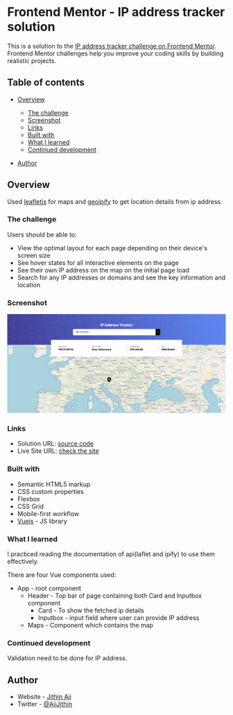 # Frontend Mentor - IP address tracker solution

This is a solution to the [IP address tracker challenge on Frontend Mentor](https://www.frontendmentor.io/challenges/ip-address-tracker-I8-0yYAH0). Frontend Mentor challenges help you improve your coding skills by building realistic projects.

## Table of contents

- [Overview](#overview)

  - [The challenge](#the-challenge)
  - [Screenshot](#screenshot)
  - [Links](#links)
  - [Built with](#built-with)
  - [What I learned](#what-i-learned)
  - [Continued development](#continued-development)

- [Author](#author)

## Overview

Used [leafletjs](https://leafletjs.com/index.html) for maps and [geoipify](https://geo.ipify.org/) to get location details from ip address.

### The challenge

Users should be able to:

- View the optimal layout for each page depending on their device's screen size
- See hover states for all interactive elements on the page
- See their own IP address on the map on the initial page load
- Search for any IP addresses or domains and see the key information and location

### Screenshot

![](./public/Screenshot.png)

### Links

- Solution URL: [source code](https://github.com/JithinAji/ip-address-tracker)
- Live Site URL: [check the site](https://jithinaji.github.io/ip-address-tracker/)

### Built with

- Semantic HTML5 markup
- CSS custom properties
- Flexbox
- CSS Grid
- Mobile-first workflow
- [Vuejs](https://vuejs.org/) - JS library

### What I learned

I practiced reading the documentation of api(laflet and ipify) to use them effectively.

There are four Vue components used:

- App - root component
  - Header - Top bar of page containing both Card and Inputbox component
    - Card - To show the fetched ip details
    - Inputbox - input field where user can provide IP address
  - Maps - Component which contains the map

### Continued development

Validation need to be done for IP address.

## Author

- Website - [Jithin Aji](https://jithinaji.github.io/portfolioversion2/)
- Twitter - [@AjiJithin](https://twitter.com/AjiJithin)
